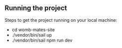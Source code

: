 ## Running the project

Steps to get the project running on your local machine:

- cd womb-mates-site
- ./vendor/bin/sail up
- ./vendor/bin/sail npm run dev
